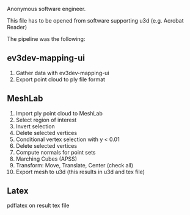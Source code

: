 Anonymous software engineer.

This file has to be opened from software supporting u3d (e.g. Acrobat Reader)

The pipeline was the following:

## ev3dev-mapping-ui

1. Gather data with ev3dev-mapping-ui
2. Export point cloud to ply file format

## MeshLab

1. Import ply point cloud to MeshLab
2. Select region of interest
3. Invert selection
4. Delete selected vertices
5. Conditional vertex selection with y < 0.01
6. Delete selected vertices
7. Compute normals for point sets
8. Marching Cubes (APSS)
9. Transform: Move, Translate, Center (check all)
10. Export mesh to u3d (this results in u3d and tex file)

## Latex

pdflatex on result tex file

